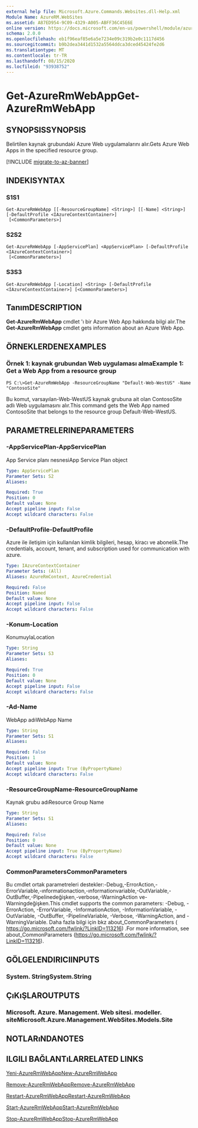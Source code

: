 ```yaml
---
external help file: Microsoft.Azure.Commands.Websites.dll-Help.xml
Module Name: AzureRM.WebSites
ms.assetid: A87ED954-9C09-4329-A005-ABFF36C45E6E
online version: https://docs.microsoft.com/en-us/powershell/module/azurerm.websites/get-azurermwebapp
schema: 2.0.0
ms.openlocfilehash: eb1f96eaf85e6a5e7234e09c319b2e0c1117d456
ms.sourcegitcommit: b9b2dea3441d1532a5564ddca3dced45424fe2d6
ms.translationtype: MT
ms.contentlocale: tr-TR
ms.lasthandoff: 08/15/2020
ms.locfileid: "93938752"
---
```

# <span data-ttu-id="3beff-101">Get-AzureRmWebApp</span><span class="sxs-lookup"><span data-stu-id="3beff-101">Get-AzureRmWebApp</span></span>

## <span data-ttu-id="3beff-102">SYNOPSIS</span><span class="sxs-lookup"><span data-stu-id="3beff-102">SYNOPSIS</span></span>
<span data-ttu-id="3beff-103">Belirtilen kaynak grubundaki Azure Web uygulamalarını alır.</span><span class="sxs-lookup"><span data-stu-id="3beff-103">Gets Azure Web Apps in the specified resource group.</span></span>

[!INCLUDE [migrate-to-az-banner](../../includes/migrate-to-az-banner.md)]

## <span data-ttu-id="3beff-104">INDEKI</span><span class="sxs-lookup"><span data-stu-id="3beff-104">SYNTAX</span></span>

### <span data-ttu-id="3beff-105">S1</span><span class="sxs-lookup"><span data-stu-id="3beff-105">S1</span></span>
```
Get-AzureRmWebApp [[-ResourceGroupName] <String>] [[-Name] <String>] [-DefaultProfile <IAzureContextContainer>]
 [<CommonParameters>]
```

### <span data-ttu-id="3beff-106">S2</span><span class="sxs-lookup"><span data-stu-id="3beff-106">S2</span></span>
```
Get-AzureRmWebApp [-AppServicePlan] <AppServicePlan> [-DefaultProfile <IAzureContextContainer>]
 [<CommonParameters>]
```

### <span data-ttu-id="3beff-107">S3</span><span class="sxs-lookup"><span data-stu-id="3beff-107">S3</span></span>
```
Get-AzureRmWebApp [-Location] <String> [-DefaultProfile <IAzureContextContainer>] [<CommonParameters>]
```

## <span data-ttu-id="3beff-108">Tanım</span><span class="sxs-lookup"><span data-stu-id="3beff-108">DESCRIPTION</span></span>
<span data-ttu-id="3beff-109">**Get-AzureRmWebApp** cmdlet 'ı bir Azure Web App hakkında bilgi alır.</span><span class="sxs-lookup"><span data-stu-id="3beff-109">The **Get-AzureRmWebApp** cmdlet gets information about an Azure Web App.</span></span>

## <span data-ttu-id="3beff-110">ÖRNEKLERDEN</span><span class="sxs-lookup"><span data-stu-id="3beff-110">EXAMPLES</span></span>

### <span data-ttu-id="3beff-111">Örnek 1: kaynak grubundan Web uygulaması alma</span><span class="sxs-lookup"><span data-stu-id="3beff-111">Example 1: Get a Web App from a resource group</span></span>
```
PS C:\>Get-AzureRmWebApp -ResourceGroupName "Default-Web-WestUS" -Name "ContosoSite"
```

<span data-ttu-id="3beff-112">Bu komut, varsayılan-Web-WestUS kaynak grubuna ait olan ContosoSite adlı Web uygulamasını alır.</span><span class="sxs-lookup"><span data-stu-id="3beff-112">This command gets the Web App named ContosoSite that belongs to the resource group Default-Web-WestUS.</span></span>

## <span data-ttu-id="3beff-113">PARAMETRELERINE</span><span class="sxs-lookup"><span data-stu-id="3beff-113">PARAMETERS</span></span>

### <span data-ttu-id="3beff-114">-AppServicePlan</span><span class="sxs-lookup"><span data-stu-id="3beff-114">-AppServicePlan</span></span>
<span data-ttu-id="3beff-115">App Service planı nesnesi</span><span class="sxs-lookup"><span data-stu-id="3beff-115">App Service Plan object</span></span>

```yaml
Type: AppServicePlan
Parameter Sets: S2
Aliases: 

Required: True
Position: 0
Default value: None
Accept pipeline input: False
Accept wildcard characters: False
```

### <span data-ttu-id="3beff-116">-DefaultProfile</span><span class="sxs-lookup"><span data-stu-id="3beff-116">-DefaultProfile</span></span>
<span data-ttu-id="3beff-117">Azure ile iletişim için kullanılan kimlik bilgileri, hesap, kiracı ve abonelik.</span><span class="sxs-lookup"><span data-stu-id="3beff-117">The credentials, account, tenant, and subscription used for communication with azure.</span></span>

```yaml
Type: IAzureContextContainer
Parameter Sets: (All)
Aliases: AzureRmContext, AzureCredential

Required: False
Position: Named
Default value: None
Accept pipeline input: False
Accept wildcard characters: False
```

### <span data-ttu-id="3beff-118">-Konum</span><span class="sxs-lookup"><span data-stu-id="3beff-118">-Location</span></span>
<span data-ttu-id="3beff-119">Konumuyla</span><span class="sxs-lookup"><span data-stu-id="3beff-119">Location</span></span>

```yaml
Type: String
Parameter Sets: S3
Aliases: 

Required: True
Position: 0
Default value: None
Accept pipeline input: False
Accept wildcard characters: False
```

### <span data-ttu-id="3beff-120">-Ad</span><span class="sxs-lookup"><span data-stu-id="3beff-120">-Name</span></span>
<span data-ttu-id="3beff-121">WebApp adı</span><span class="sxs-lookup"><span data-stu-id="3beff-121">WebApp Name</span></span>

```yaml
Type: String
Parameter Sets: S1
Aliases: 

Required: False
Position: 1
Default value: None
Accept pipeline input: True (ByPropertyName)
Accept wildcard characters: False
```

### <span data-ttu-id="3beff-122">-ResourceGroupName</span><span class="sxs-lookup"><span data-stu-id="3beff-122">-ResourceGroupName</span></span>
<span data-ttu-id="3beff-123">Kaynak grubu adı</span><span class="sxs-lookup"><span data-stu-id="3beff-123">Resource Group Name</span></span>

```yaml
Type: String
Parameter Sets: S1
Aliases: 

Required: False
Position: 0
Default value: None
Accept pipeline input: True (ByPropertyName)
Accept wildcard characters: False
```

### <span data-ttu-id="3beff-124">CommonParameters</span><span class="sxs-lookup"><span data-stu-id="3beff-124">CommonParameters</span></span>
<span data-ttu-id="3beff-125">Bu cmdlet ortak parametreleri destekler:-Debug,-ErrorAction,-ErrorVariable,-ınformationaction,-ınformationvariable,-OutVariable,-OutBuffer,-Pipelinedeğişken,-verbose,-WarningAction ve-Warningdeğişken.</span><span class="sxs-lookup"><span data-stu-id="3beff-125">This cmdlet supports the common parameters: -Debug, -ErrorAction, -ErrorVariable, -InformationAction, -InformationVariable, -OutVariable, -OutBuffer, -PipelineVariable, -Verbose, -WarningAction, and -WarningVariable.</span></span> <span data-ttu-id="3beff-126">Daha fazla bilgi için bkz about_CommonParameters ( https://go.microsoft.com/fwlink/?LinkID=113216) .</span><span class="sxs-lookup"><span data-stu-id="3beff-126">For more information, see about_CommonParameters (https://go.microsoft.com/fwlink/?LinkID=113216).</span></span>

## <span data-ttu-id="3beff-127">GÖLGELENDIRICI</span><span class="sxs-lookup"><span data-stu-id="3beff-127">INPUTS</span></span>

### <span data-ttu-id="3beff-128">System. String</span><span class="sxs-lookup"><span data-stu-id="3beff-128">System.String</span></span>

## <span data-ttu-id="3beff-129">ÇıKıŞLAR</span><span class="sxs-lookup"><span data-stu-id="3beff-129">OUTPUTS</span></span>

### <span data-ttu-id="3beff-130">Microsoft. Azure. Management. Web sitesi. modeller. site</span><span class="sxs-lookup"><span data-stu-id="3beff-130">Microsoft.Azure.Management.WebSites.Models.Site</span></span>

## <span data-ttu-id="3beff-131">NOTLARıNDA</span><span class="sxs-lookup"><span data-stu-id="3beff-131">NOTES</span></span>

## <span data-ttu-id="3beff-132">ILGILI BAĞLANTıLAR</span><span class="sxs-lookup"><span data-stu-id="3beff-132">RELATED LINKS</span></span>

[<span data-ttu-id="3beff-133">Yeni-AzureRmWebApp</span><span class="sxs-lookup"><span data-stu-id="3beff-133">New-AzureRmWebApp</span></span>](./New-AzureRmWebApp.md)

[<span data-ttu-id="3beff-134">Remove-AzureRmWebApp</span><span class="sxs-lookup"><span data-stu-id="3beff-134">Remove-AzureRmWebApp</span></span>](./Remove-AzureRmWebApp.md)

[<span data-ttu-id="3beff-135">Restart-AzureRmWebApp</span><span class="sxs-lookup"><span data-stu-id="3beff-135">Restart-AzureRmWebApp</span></span>](./Restart-AzureRmWebApp.md)

[<span data-ttu-id="3beff-136">Start-AzureRmWebApp</span><span class="sxs-lookup"><span data-stu-id="3beff-136">Start-AzureRmWebApp</span></span>](./Start-AzureRmWebApp.md)

[<span data-ttu-id="3beff-137">Stop-AzureRmWebApp</span><span class="sxs-lookup"><span data-stu-id="3beff-137">Stop-AzureRmWebApp</span></span>](./Stop-AzureRmWebApp.md)


